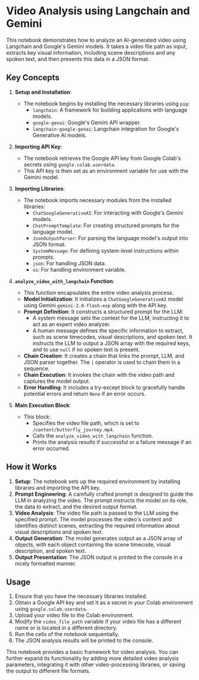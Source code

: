 # Video Analysis using Langchain and Gemini

This notebook demonstrates how to analyze an AI-generated video using Langchain and Google's Gemini models. It takes a video file path as input, extracts key visual information, including scene descriptions and any spoken text, and then presents this data in a JSON format.

## Key Concepts

1.  **Setup and Installation**:
    *   The notebook begins by installing the necessary libraries using `pip`:
        *   `langchain`: A framework for building applications with language models.
        *   `google-genai`: Google's Gemini API wrapper.
        *   `langchain-google-genai`: Langchain integration for Google's Generative AI models.

2.  **Importing API Key**:
    *   The notebook retrieves the Google API key from Google Colab's secrets using `google.colab.userdata`.
    *   This API key is then set as an environment variable for use with the Gemini model.

3.  **Importing Libraries**:
    *   The notebook imports necessary modules from the installed libraries:
        *   `ChatGoogleGenerativeAI`: For interacting with Google's Gemini models.
        *   `ChatPromptTemplate`: For creating structured prompts for the language model.
        *   `JsonOutputParser`: For parsing the language model's output into JSON format.
        *   `SystemMessage`: For defining system-level instructions within prompts.
        *   `json`: For handling JSON data.
        *   `os`: For handling environment variable.

4.  **`analyze_video_with_langchain` Function**:
    *   This function encapsulates the entire video analysis process.
    *   **Model Initialization**: It initializes a `ChatGoogleGenerativeAI` model using Gemini `gemini-2.0-flash-exp` along with the API key.
    *   **Prompt Definition**: It constructs a structured prompt for the LLM:
        *   A system message sets the context for the LLM, instructing it to act as an expert video analyzer.
        *   A human message defines the specific information to extract, such as scene timecodes, visual descriptions, and spoken text. It instructs the LLM to output a JSON array with the required keys, and to use `null` if no spoken text is present.
    *   **Chain Creation**: It creates a chain that links the prompt, LLM, and JSON parser together. The `|` operator is used to chain them in a sequence.
    *   **Chain Execution**: It invokes the chain with the video path and captures the model output.
    *   **Error Handling**: It includes a try-except block to gracefully handle potential errors and return `None` if an error occurs.

5.  **Main Execution Block**:
    *   This block:
        *   Specifies the video file path, which is set to `/content/butterfly_journey.mp4`.
        *   Calls the `analyze_video_with_langchain` function.
        *   Prints the analysis results if successful or a failure message if an error occurred.

## How it Works

1.  **Setup**: The notebook sets up the required environment by installing libraries and importing the API key.
2.  **Prompt Engineering**: A carefully crafted prompt is designed to guide the LLM in analyzing the video. The prompt instructs the model on its role, the data to extract, and the desired output format.
3.  **Video Analysis**: The video file path is passed to the LLM using the specified prompt. The model processes the video's content and identifies distinct scenes, extracting the required information about visual descriptions and spoken text.
4.  **Output Generation**: The model generates output as a JSON array of objects, with each object containing the scene timecode, visual description, and spoken text.
5.  **Output Presentation**: The JSON output is printed to the console in a nicely formatted manner.

## Usage

1.  Ensure that you have the necessary libraries installed.
2.  Obtain a Google API key and set it as a secret in your Colab environment using `google.colab.userdata`.
3.  Upload your video file to the Colab environment.
4.  Modify the `video_file_path` variable if your video file has a different name or is located in a different directory.
5.  Run the cells of the notebook sequentially.
6.  The JSON analysis results will be printed to the console.

This notebook provides a basic framework for video analysis. You can further expand its functionality by adding more detailed video analysis parameters, integrating it with other video-processing libraries, or saving the output to different file formats.